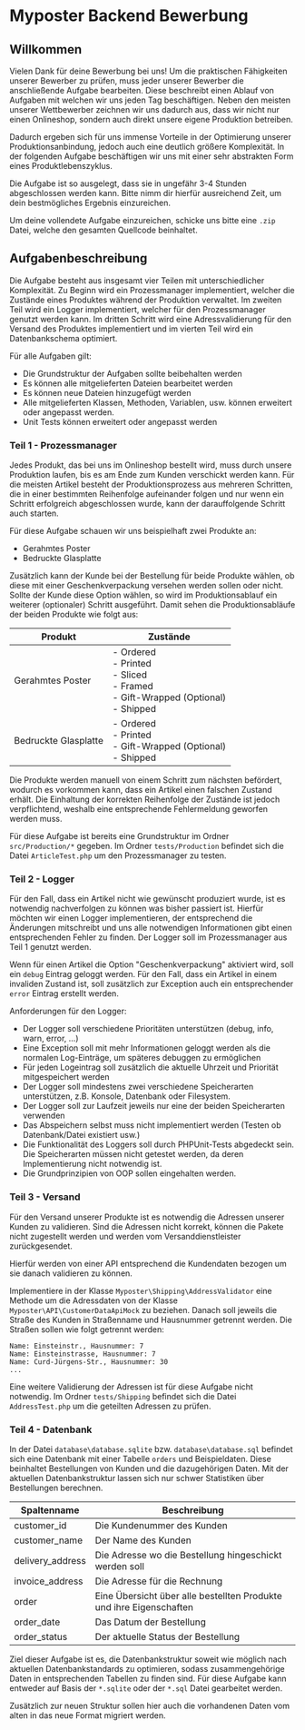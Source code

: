 # Myposter Backend Bewerbung

## Willkommen

Vielen Dank für deine Bewerbung bei uns! Um die praktischen Fähigkeiten unserer Bewerber zu prüfen, muss jeder unserer Bewerber die anschließende
Aufgabe bearbeiten. Diese beschreibt einen Ablauf von Aufgaben mit welchen wir uns jeden Tag beschäftigen. Neben den meisten unserer Wettbewerber
zeichnen wir uns dadurch aus, dass wir nicht nur einen Onlineshop, sondern auch direkt unsere eigene Produktion betreiben.

Dadurch ergeben sich für uns immense Vorteile in der Optimierung unserer Produktionsanbindung, jedoch auch eine deutlich größere Komplexität. In der
folgenden Aufgabe beschäftigen wir uns mit einer sehr abstrakten Form eines Produktlebenszyklus.

Die Aufgabe ist so ausgelegt, dass sie in ungefähr 3-4 Stunden abgeschlossen werden kann. Bitte nimm dir hierfür ausreichend Zeit, um dein
bestmögliches Ergebnis einzureichen.

Um deine vollendete Aufgabe einzureichen, schicke uns bitte eine `.zip` Datei, welche den gesamten Quellcode beinhaltet.

## Aufgabenbeschreibung

Die Aufgabe besteht aus insgesamt vier Teilen mit unterschiedlicher Komplexität. Zu Beginn wird ein Prozessmanager implementiert, welcher die Zustände
eines Produktes während der Produktion verwaltet. Im zweiten Teil wird ein Logger implementiert, welcher für den Prozessmanager genutzt werden kann.
Im dritten Schritt wird eine Adressvalidierung für den Versand des Produktes implementiert und im vierten Teil wird ein Datenbankschema optimiert.

Für alle Aufgaben gilt:

* Die Grundstruktur der Aufgaben sollte beibehalten werden
* Es können alle mitgelieferten Dateien bearbeitet werden
* Es können neue Dateien hinzugefügt werden
* Alle mitgelieferten Klassen, Methoden, Variablen, usw. können erweitert oder angepasst werden.
* Unit Tests können erweitert oder angepasst werden

### Teil 1 - Prozessmanager

Jedes Produkt, das bei uns im Onlineshop bestellt wird, muss durch unsere Produktion laufen, bis es am Ende zum Kunden verschickt werden kann. Für die
meisten Artikel besteht der Produktionsprozess aus mehreren Schritten, die in einer bestimmten Reihenfolge aufeinander folgen und nur wenn ein Schritt
erfolgreich abgeschlossen wurde, kann der darauffolgende Schritt auch starten.

Für diese Aufgabe schauen wir uns beispielhaft zwei Produkte an:

- Gerahmtes Poster
- Bedruckte Glasplatte

Zusätzlich kann der Kunde bei der Bestellung für beide Produkte wählen, ob diese mit einer Geschenkverpackung versehen werden sollen oder nicht.
Sollte der Kunde diese Option wählen, so wird im Produktionsablauf ein weiterer (optionaler) Schritt ausgeführt. Damit sehen die Produktionsabläufe
der beiden Produkte wie folgt aus:

| Produkt              | Zustände                                                                                 |
|----------------------|------------------------------------------------------------------------------------------|
| Gerahmtes Poster     | - Ordered<br>- Printed<br>- Sliced<br>- Framed<br>- Gift-Wrapped (Optional)<br>- Shipped |
| Bedruckte Glasplatte | - Ordered<br>- Printed<br>- Gift-Wrapped (Optional)<br>- Shipped                         |

Die Produkte werden manuell von einem Schritt zum nächsten befördert, wodurch es vorkommen kann, dass ein Artikel einen falschen Zustand erhält. Die
Einhaltung der korrekten Reihenfolge der Zustände ist jedoch verpflichtend, weshalb eine entsprechende Fehlermeldung geworfen werden muss.

Für diese Aufgabe ist bereits eine Grundstruktur im Ordner `src/Production/*` gegeben. Im Ordner `tests/Production` befindet sich die
Datei `ArticleTest.php` um den Prozessmanager zu testen.

### Teil 2 - Logger

Für den Fall, dass ein Artikel nicht wie gewünscht produziert wurde, ist es notwendig nachverfolgen zu können was bisher passiert ist. Hierfür möchten
wir einen Logger implementieren, der entsprechend die Änderungen mitschreibt und uns alle notwendigen Informationen gibt einen entsprechenden Fehler
zu finden. Der Logger soll im Prozessmanager aus Teil 1 genutzt werden.

Wenn für einen Artikel die Option "Geschenkverpackung" aktiviert wird, soll ein `debug` Eintrag geloggt werden. Für den Fall, dass ein Artikel in
einem invaliden Zustand ist, soll zusätzlich zur Exception auch ein entsprechender `error` Eintrag erstellt werden.

Anforderungen für den Logger:

- Der Logger soll verschiedene Prioritäten unterstützen (debug, info, warn, error, ...)
- Eine Exception soll mit mehr Informationen geloggt werden als die normalen Log-Einträge, um späteres debuggen zu ermöglichen
- Für jeden Logeintrag soll zusätzlich die aktuelle Uhrzeit und Priorität mitgespeichert werden
- Der Logger soll mindestens zwei verschiedene Speicherarten unterstützen, z.B. Konsole, Datenbank oder Filesystem.
- Der Logger soll zur Laufzeit jeweils nur eine der beiden Speicherarten verwenden
- Das Abspeichern selbst muss nicht implementiert werden (Testen ob Datenbank/Datei existiert usw.)
- Die Funktionalität des Loggers soll durch PHPUnit-Tests abgedeckt sein. Die Speicherarten müssen nicht getestet werden, da deren Implementierung
  nicht notwendig ist.
- Die Grundprinzipien von OOP sollen eingehalten werden.

### Teil 3 - Versand

Für den Versand unserer Produkte ist es notwendig die Adressen unserer Kunden zu validieren. Sind die Adressen nicht korrekt, können die Pakete nicht
zugestellt werden und werden vom Versanddienstleister zurückgesendet.

Hierfür werden von einer API entsprechend die Kundendaten bezogen um sie danach validieren zu können.

Implementiere in der Klasse `Myposter\Shipping\AddressValidator` eine Methode um die Adressdaten von der Klasse `Myposter\API\CustomerDataApiMock` zu
beziehen. Danach soll jeweils die Straße des Kunden in Straßenname und Hausnummer getrennt werden. Die Straßen sollen wie folgt getrennt werden:

```
Name: Einsteinstr., Hausnummer: 7
Name: Einsteinstrasse, Hausnummer: 7
Name: Curd-Jürgens-Str., Hausnummer: 30
...
```

Eine weitere Validierung der Adressen ist für diese Aufgabe nicht notwendig. Im Ordner `tests/Shipping` befindet sich die Datei `AddressTest.php` um
die geteilten Adressen zu prüfen.

### Teil 4 - Datenbank

In der Datei `database\database.sqlite` bzw. `database\database.sql` befindet sich eine Datenbank mit einer Tabelle `orders` und Beispieldaten. Diese
beinhaltet Bestellungen von Kunden und die dazugehörigen Daten. Mit der aktuellen Datenbankstruktur lassen sich nur schwer Statistiken über
Bestellungen berechnen.

| Spaltenname      | Beschreibung                                                        |
|------------------|---------------------------------------------------------------------|
| customer_id      | Die Kundenummer des Kunden                                          |
| customer_name    | Der Name des Kunden                                                 |
| delivery_address | Die Adresse wo die Bestellung hingeschickt werden soll              |
| invoice_address  | Die Adresse für die Rechnung                                        |
| order            | Eine Übersicht über alle bestellten Produkte und ihre Eigenschaften |
| order_date       | Das Datum der Bestellung                                            |
| order_status     | Der aktuelle Status der Bestellung                                  |

Ziel dieser Aufgabe ist es, die Datenbankstruktur soweit wie möglich nach aktuellen Datenbankstandards zu optimieren, sodass zusammengehörige Daten in
entsprechenden Tabellen zu finden sind. Für diese Aufgabe kann entweder auf Basis der `*.sqlite` oder der `*.sql` Datei gearbeitet werden.

Zusätzlich zur neuen Struktur sollen hier auch die vorhandenen Daten vom alten in das neue Format migriert werden.
